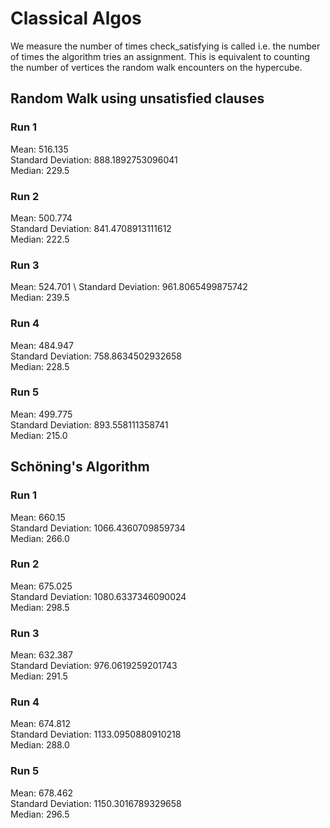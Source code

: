 # Classical Algos

We measure the number of times check_satisfying is called i.e. the number of times the algorithm tries an assignment. This is equivalent to counting the number of vertices the random walk encounters on the hypercube. 

## Random Walk using unsatisfied clauses

### Run 1

Mean: 516.135 \
Standard Deviation: 888.1892753096041 \
Median: 229.5 

### Run 2

Mean: 500.774 \
Standard Deviation: 841.4708913111612 \
Median: 222.5

### Run 3 

Mean: 524.701 \ 
Standard Deviation: 961.8065499875742 \
Median: 239.5

### Run 4

Mean: 484.947 \
Standard Deviation: 758.8634502932658 \
Median: 228.5

### Run 5 

Mean: 499.775 \
Standard Deviation: 893.558111358741 \
Median: 215.0



## Schöning's Algorithm

### Run 1 

Mean: 660.15 \
Standard Deviation: 1066.4360709859734 \
Median: 266.0 

### Run 2

Mean: 675.025 \
Standard Deviation: 1080.6337346090024 \
Median: 298.5

### Run 3

Mean: 632.387 \
Standard Deviation: 976.0619259201743 \
Median: 291.5

### Run 4

Mean: 674.812 \
Standard Deviation: 1133.0950880910218 \
Median: 288.0

### Run 5

Mean: 678.462 \
Standard Deviation: 1150.3016789329658 \
Median: 296.5